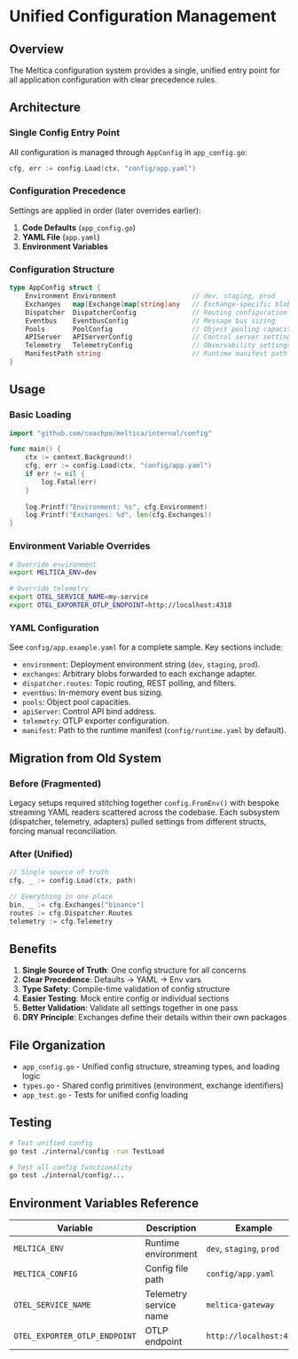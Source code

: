 # Unified Configuration Management

## Overview

The Meltica configuration system provides a single, unified entry point for all application configuration with clear precedence rules.

## Architecture

### Single Config Entry Point

All configuration is managed through `AppConfig` in `app_config.go`:

```go
cfg, err := config.Load(ctx, "config/app.yaml")
```

### Configuration Precedence

Settings are applied in order (later overrides earlier):

1. **Code Defaults** (`app_config.go`)
2. **YAML File** (`app.yaml`)
3. **Environment Variables**

### Configuration Structure

```go
type AppConfig struct {
    Environment Environment                   // dev, staging, prod
    Exchanges   map[Exchange]map[string]any   // Exchange-specific blobs
    Dispatcher  DispatcherConfig              // Routing configuration
    Eventbus    EventbusConfig                // Message bus sizing
    Pools       PoolConfig                    // Object pooling capacities
    APIServer   APIServerConfig               // Control server settings
    Telemetry   TelemetryConfig               // Observability settings
    ManifestPath string                       // Runtime manifest path
}
```

## Usage

### Basic Loading

```go
import "github.com/coachpo/meltica/internal/config"

func main() {
    ctx := context.Background()
    cfg, err := config.Load(ctx, "config/app.yaml")
    if err != nil {
        log.Fatal(err)
    }
    
    log.Printf("Environment: %s", cfg.Environment)
    log.Printf("Exchanges: %d", len(cfg.Exchanges))
}
```

### Environment Variable Overrides

```bash
# Override environment
export MELTICA_ENV=dev

# Override telemetry
export OTEL_SERVICE_NAME=my-service
export OTEL_EXPORTER_OTLP_ENDPOINT=http://localhost:4318
```

### YAML Configuration

See `config/app.example.yaml` for a complete sample. Key sections include:

- `environment`: Deployment environment string (`dev`, `staging`, `prod`).
- `exchanges`: Arbitrary blobs forwarded to each exchange adapter.
- `dispatcher.routes`: Topic routing, REST polling, and filters.
- `eventbus`: In-memory event bus sizing.
- `pools`: Object pool capacities.
- `apiServer`: Control API bind address.
- `telemetry`: OTLP exporter configuration.
- `manifest`: Path to the runtime manifest (`config/runtime.yaml` by default).

## Migration from Old System

### Before (Fragmented)

Legacy setups required stitching together `config.FromEnv()` with bespoke streaming YAML readers scattered across the codebase. Each subsystem (dispatcher, telemetry, adapters) pulled settings from different structs, forcing manual reconciliation.

### After (Unified)

```go
// Single source of truth
cfg, _ := config.Load(ctx, path)

// Everything in one place
bin, _ := cfg.Exchanges["binance"]
routes := cfg.Dispatcher.Routes
telemetry := cfg.Telemetry
```

## Benefits

1. **Single Source of Truth**: One config structure for all concerns
2. **Clear Precedence**: Defaults → YAML → Env vars
3. **Type Safety**: Compile-time validation of config structure
4. **Easier Testing**: Mock entire config or individual sections
5. **Better Validation**: Validate all settings together in one pass
6. **DRY Principle**: Exchanges define their details within their own packages

## File Organization

- `app_config.go` - Unified config structure, streaming types, and loading logic
- `types.go` - Shared config primitives (environment, exchange identifiers)
- `app_test.go` - Tests for unified config loading

## Testing

```bash
# Test unified config
go test ./internal/config -run TestLoad

# Test all config functionality
go test ./internal/config/...
```

## Environment Variables Reference

| Variable | Description | Example |
|----------|-------------|---------|
| `MELTICA_ENV` | Runtime environment | `dev`, `staging`, `prod` |
| `MELTICA_CONFIG` | Config file path | `config/app.yaml` |
| `OTEL_SERVICE_NAME` | Telemetry service name | `meltica-gateway` |
| `OTEL_EXPORTER_OTLP_ENDPOINT` | OTLP endpoint | `http://localhost:4318` |

